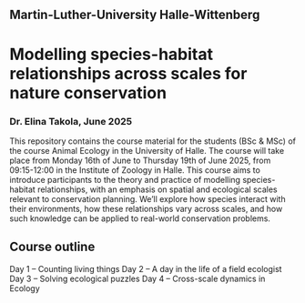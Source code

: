 ## Martin-Luther-University Halle-Wittenberg
# Modelling species-habitat relationships across scales for nature conservation
### Dr. Elina Takola, June 2025

This repository contains the course material for the students (BSc &amp; MSc) of the course Animal Ecology in the University of Halle. The course will take place from Monday 16th of June to Thursday 19th of June 2025, from 09:15-12:00 in the Institute of Zoology in Halle. 
This course aims to introduce participants to the theory and practice of modelling species-habitat relationships, with an emphasis on spatial and ecological scales relevant to conservation planning. We’ll explore how species interact with their environments, how these relationships vary across scales, and how such knowledge can be applied to real-world conservation problems.

## Course outline 
Day 1 – Counting living things
Day 2 – A day in the life of a field ecologist
Day 3 – Solving ecological puzzles
Day 4 – Cross-scale dynamics in Ecology
